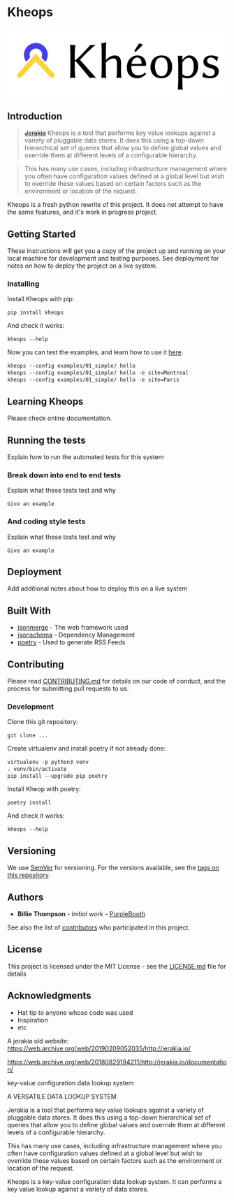 # Kheops


![Kheops Logo](logo/kheops_brand.png "Kheops Logo")


## Introduction

> [~~Jerakia~~](https://web.archive.org/web/20180829194211/http://jerakia.io/documentation/) Kheops is a tool that performs key value lookups against a variety of pluggable data stores. It does this using a top-down hierarchical set of queries that allow you to define global values and override them at different levels of a configurable hierarchy.

> This has many use cases, including infrastructure management where you often have configuration values defined at a global level but wish to override these values based on certain factors such as the environment or location of the request.

Kheops is a fresh python rewrite of this project. It does not attempt to have the same features, and it's work in progress project.


## Getting Started

These instructions will get you a copy of the project up and running on your local machine for development and testing purposes. See deployment for notes on how to deploy the project on a live system.


### Installing

Install Kheops with pip:
```
pip install kheops
```

And check it works:
```
kheops --help
```

Now you can test the examples, and learn how to use it [here](/lost).
```
kheops --config examples/01_simple/ hello   
kheops --config examples/01_simple/ hello -e site=Montreal
kheops --config examples/01_simple/ hello -e site=Paris
```

## Learning Kheops

Please check online documentation.



## Running the tests

Explain how to run the automated tests for this system

### Break down into end to end tests

Explain what these tests test and why

```
Give an example
```

### And coding style tests

Explain what these tests test and why

```
Give an example
```

## Deployment

Add additional notes about how to deploy this on a live system

## Built With

* [jsonmerge](http://www.dropwizard.io/1.0.2/docs/) - The web framework used
* [jsonschema](https://maven.apache.org/) - Dependency Management
* [poetry](https://rometools.github.io/rome/) - Used to generate RSS Feeds

## Contributing

Please read [CONTRIBUTING.md](https://gist.github.com/PurpleBooth/b24679402957c63ec426) for details on our code of conduct, and the process for submitting pull requests to us.

### Development

Clone this git repository:
```
git clone ...
```

Create virtualenv and install poetry if not already done:
```
virtualenv -p python3 venv
. venv/bin/activate
pip install --upgrade pip poetry
```

Install Kheop with poetry:
```
poetry install
```

And check it works:
```
kheops --help
```

## Versioning

We use [SemVer](http://semver.org/) for versioning. For the versions available, see the [tags on this repository](https://github.com/your/project/tags). 

## Authors

* **Billie Thompson** - *Initial work* - [PurpleBooth](https://github.com/PurpleBooth)

See also the list of [contributors](https://github.com/your/project/contributors) who participated in this project.

## License

This project is licensed under the MIT License - see the [LICENSE.md](LICENSE.md) file for details

## Acknowledgments

* Hat tip to anyone whose code was used
* Inspiration
* etc



A jerakia old website:
https://web.archive.org/web/20190209052035/http://jerakia.io/

https://web.archive.org/web/20180829194211/http://jerakia.io/documentation/



key-value configuration data lookup system


A VERSATILE DATA LOOKUP SYSTEM

Jerakia is a tool that performs key value lookups against a variety of pluggable data stores. It does this using a top-down hierarchical set of queries that allow you to define global values and override them at different levels of a configurable hierarchy.

This has many use cases, including infrastructure management where you often have configuration values defined at a global level but wish to override these values based on certain factors such as the environment or location of the request.

Kheops is a key-value configuration data lookup system. It can performs a key value lookup against a variety of data stores.
